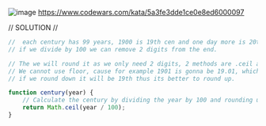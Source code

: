 ![image](https://github.com/user-attachments/assets/f3ad7774-a36e-4ee5-933a-46651473c63b)
https://www.codewars.com/kata/5a3fe3dde1ce0e8ed6000097 

// SOLUTION //
```javascript
//  each century has 99 years, 1900 is 19th cen and one day more is 20th century,
// if we divide by 100 we can remove 2 digits from the end. 

// The we will round it as we only need 2 digits, 2 methods are .ceil and .floor.
// We cannot use floor, cause for example 1901 is gonna be 19.01, which is 20th cen
// if we round down it will be 19th thus its better to round up.

function century(year) {
    // Calculate the century by dividing the year by 100 and rounding up
    return Math.ceil(year / 100);
}
```

